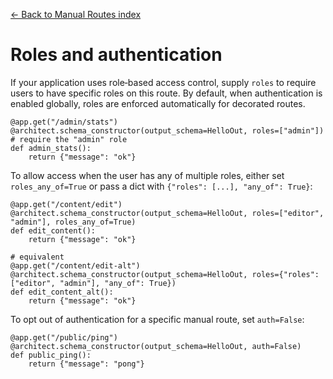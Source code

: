 [← Back to Manual Routes index](index.md)

# Roles and authentication
If your application uses role‑based access control, supply `roles` to require
users to have specific roles on this route. By default, when authentication is
enabled globally, roles are enforced automatically for decorated routes.
```
@app.get("/admin/stats")
@architect.schema_constructor(output_schema=HelloOut, roles=["admin"])  # require the "admin" role
def admin_stats():
    return {"message": "ok"}
```
To allow access when the user has any of multiple roles, either set
`roles_any_of=True` or pass a dict with `{"roles": [...], "any_of": True}`:
```
@app.get("/content/edit")
@architect.schema_constructor(output_schema=HelloOut, roles=["editor", "admin"], roles_any_of=True)
def edit_content():
    return {"message": "ok"}

# equivalent
@app.get("/content/edit-alt")
@architect.schema_constructor(output_schema=HelloOut, roles={"roles": ["editor", "admin"], "any_of": True})
def edit_content_alt():
    return {"message": "ok"}
```
To opt out of authentication for a specific manual route, set `auth=False`:
```
@app.get("/public/ping")
@architect.schema_constructor(output_schema=HelloOut, auth=False)
def public_ping():
    return {"message": "pong"}
```


